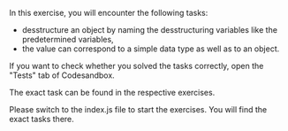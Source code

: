 In this exercise, you will encounter the following tasks:

- desstructure an object by naming the desstructuring variables like the predetermined variables,
- the value can correspond to a simple data type as well as to an object.

If you want to check whether you solved the tasks correctly, open the "Tests" tab of Codesandbox.

The exact task can be found in the respective exercises.

Please switch to the index.js file to start the exercises. You will find the exact tasks there.

